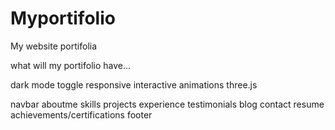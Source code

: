 # Myportifolio
My website portifolia

what will my portifolio have...

dark mode toggle
responsive
interactive animations
three.js

navbar
aboutme
skills
projects
experience
testimonials
blog
contact
resume
achievements/certifications
footer